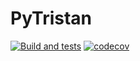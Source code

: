 # PyTristan

[![Build and tests](https://github.com/YelyzavetaV/pytristan/actions/workflows/pytristan.yml/badge.svg)](https://github.com/YelyzavetaV/pytristan/actions/workflows/pytristan.yml)
[![codecov](https://codecov.io/gh/YelyzavetaV/pytristan/branch/main/graph/badge.svg?token=KWLTXFRDUE)](https://codecov.io/gh/YelyzavetaV/pytristan)

